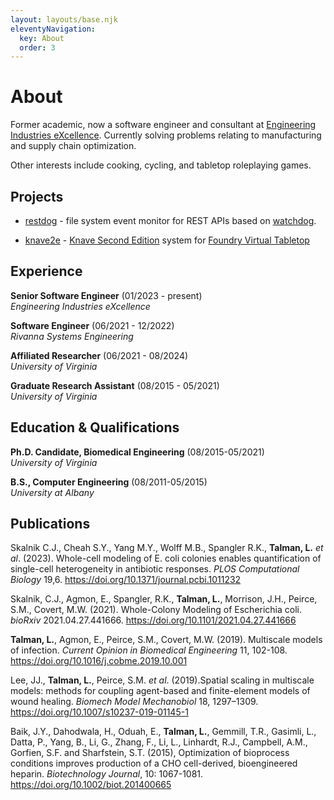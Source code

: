 ```yaml
---
layout: layouts/base.njk
eleventyNavigation:
  key: About
  order: 3
---
```

# About

Former academic, now a software engineer and consultant at [Engineering Industries eXcellence](https://www.indx.com/). Currently solving problems relating to manufacturing and supply chain optimization.

Other interests include cooking, cycling, and tabletop roleplaying games.

## Projects

* [restdog](https://github.com/Lee-Talman/restdog) - file system event monitor for REST APIs based on [watchdog](https://github.com/gorakhargosh/watchdog).

* [knave2e](https://github.com/Lee-Talman/knave2e) - [Knave Second Edition](https://www.drivethrurpg.com/en/product/484910/knave-second-edition) system for [Foundry Virtual Tabletop](https://foundryvtt.com/)

## Experience

**Senior Software Engineer** (01/2023 - present)  
*Engineering Industries eXcellence*

**Software Engineer** (06/2021 - 12/2022)  
*Rivanna Systems Engineering*

**Affiliated Researcher** (06/2021 - 08/2024)  
*University of Virginia*

**Graduate Research Assistant** (08/2015 - 05/2021)  
*University of Virginia*

## Education & Qualifications

**Ph.D. Candidate, Biomedical Engineering** (08/2015-05/2021)  
*University of Virginia* 

**B.S., Computer Engineering** (08/2011-05/2015)  
*University at Albany*

## Publications

Skalnik C.J., Cheah S.Y., Yang M.Y., Wolff M.B., Spangler R.K., **Talman, L.** *et al*. (2023). Whole-cell modeling of E. coli colonies enables quantification of single-cell heterogeneity in antibiotic responses. *PLOS Computational Biology* 19,6. <https://doi.org/10.1371/journal.pcbi.1011232>

Skalnik, C.J., Agmon, E., Spangler, R.K., **Talman, L.**, Morrison, J.H., Peirce, S.M., Covert, M.W. (2021). Whole-Colony Modeling of Escherichia coli. *bioRxiv* 2021.04.27.441666. <https://doi.org/10.1101/2021.04.27.441666>

**Talman, L.**, Agmon, E., Peirce, S.M., Covert, M.W. (2019). Multiscale models of infection. *Current Opinion in Biomedical Engineering* 11, 102-108. <https://doi.org/10.1016/j.cobme.2019.10.001>

Lee, JJ., **Talman, L.**, Peirce, S.M. *et al*. (2019).Spatial scaling in multiscale models: methods for coupling agent-based and finite-element models of wound healing. *Biomech Model Mechanobiol* 18, 1297–1309. <https://doi.org/10.1007/s10237-019-01145-1>

Baik, J.Y., Dahodwala, H., Oduah, E., **Talman, L.**, Gemmill, T.R., Gasimli, L., Datta, P., Yang, B., Li, G., Zhang, F., Li, L., Linhardt, R.J., Campbell, A.M., Gorfien, S.F. and Sharfstein, S.T. (2015), Optimization of bioprocess conditions improves production of a CHO cell-derived, bioengineered heparin. *Biotechnology Journal*, 10: 1067-1081. <https://doi.org/10.1002/biot.201400665>